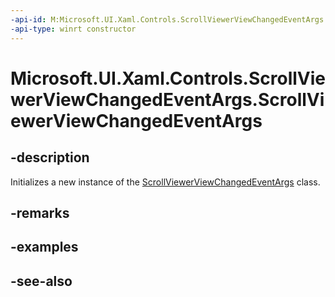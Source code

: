 ```yaml
---
-api-id: M:Microsoft.UI.Xaml.Controls.ScrollViewerViewChangedEventArgs.#ctor
-api-type: winrt constructor
---
```


<!-- Method syntax
public ScrollViewerViewChangedEventArgs()
-->

# Microsoft.UI.Xaml.Controls.ScrollViewerViewChangedEventArgs.ScrollViewerViewChangedEventArgs

## -description
Initializes a new instance of the [ScrollViewerViewChangedEventArgs](scrollviewerviewchangedeventargs.md) class.

## -remarks

## -examples

## -see-also
